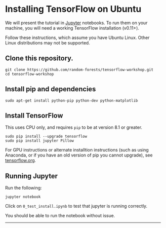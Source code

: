 # Installing TensorFlow on Ubuntu

We will present the tutorial in [Jupyter](jupyter.org) notebooks.  To
run them on your machine, you will need a working TensorFlow
installation (v0.11+).

Follow these instructions, which assume you have Ubuntu Linux.  Other
Linux distributions may not be supported.


## Clone this repository.

```
git clone https://github.com/random-forests/tensorflow-workshop.git
cd tensorflow-workshop
```

## Install pip and dependencies

```
sudo apt-get install python-pip python-dev python-matplotlib
```

## Install TensorFlow

This uses CPU only, and requires `pip` to be at version 8.1 or greater.

```
sudo pip install --upgrade tensorflow
sudo pip install jupyter Pillow
```

For GPU instructions or alternate installtion instructions (such as
using Anaconda, or if you have an old version of pip you cannot
upgrade), see
[tensorflow.org](https://www.tensorflow.org/versions/r0.12/get_started/os_setup.html).

## Running Jupyter

Run the following:

```
jupyter notebook
```

Click on `0_test_install.ipynb` to test that jupyter is running
correctly.

You should be able to run the notebook without issue.

<hr>
